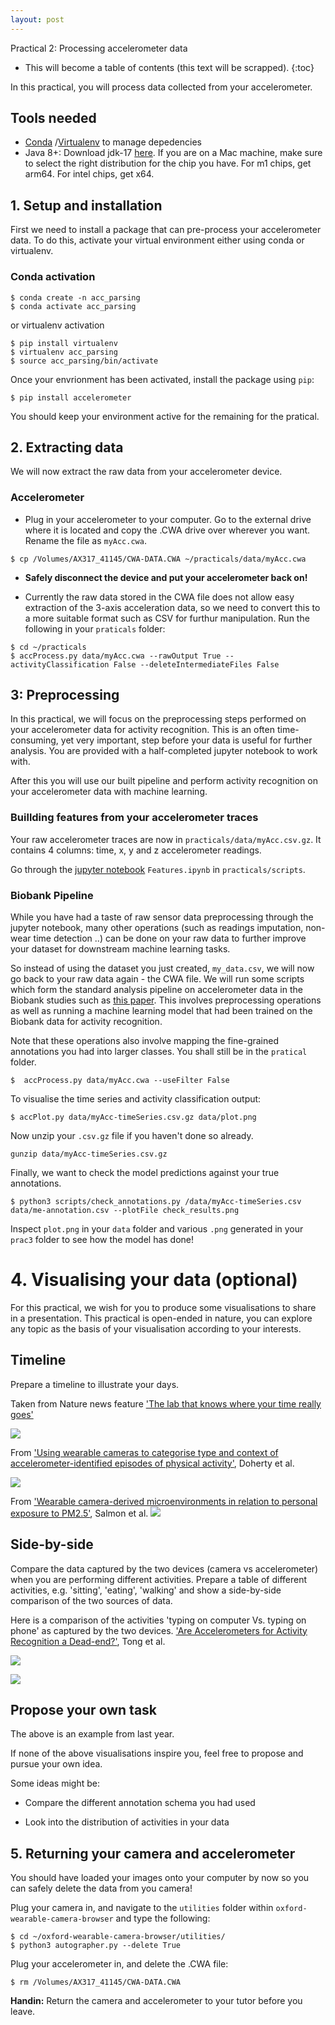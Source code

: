 ```yaml
---
layout: post
---
```



Practical 2: Processing accelerometer data

* This will become a table of contents (this text will be scrapped).
{:toc}


In this practical, you will process data collected from your accelerometer.

## Tools needed 
* [Conda](https://docs.conda.io/projects/conda/en/latest/user-guide/install/index.html) /[Virtualenv](https://docs.python-guide.org/dev/virtualenvs/) to manage depedencies
* Java 8+: Download jdk-17 [here](https://www.oracle.com/java/technologies/downloads/#jdk17-mac). If you are on a Mac machine,
make sure to select the right distribution for the chip you have. For m1 chips, get arm64. For intel chips, get x64. 

## 1. Setup and installation
First we need to install a package that can pre-process your accelerometer data. To do this, activate your virtual environment either using conda or virtualenv.


### Conda activation
```shell
$ conda create -n acc_parsing
$ conda activate acc_parsing
```

or virtualenv activation
```shell
$ pip install virtualenv
$ virtualenv acc_parsing
$ source acc_parsing/bin/activate
```

Once your envrionment has been activated, install the package using `pip`:
```shell
$ pip install accelerometer
```
You should keep your environment active for the remaining for the pratical.


## 2. Extracting data
We will now extract the raw data from your accelerometer device.

### Accelerometer
* Plug in your accelerometer to your computer. Go to the external drive where it is located and copy the .CWA drive 
over wherever you want. Rename the file as `myAcc.cwa`.

```
$ cp /Volumes/AX317_41145/CWA-DATA.CWA ~/practicals/data/myAcc.cwa
```

* **Safely disconnect the device and put your accelerometer back on!**

* Currently the raw data stored in the CWA file does not allow easy extraction of the 3-axis acceleration data, so we need to convert this to a more suitable format such as CSV for furthur manipulation. 
Run the following in your `praticals` folder:
```
$ cd ~/practicals
$ accProcess.py data/myAcc.cwa --rawOutput True --activityClassification False --deleteIntermediateFiles False
```


## 3: Preprocessing
In this practical, we will focus on the preprocessing steps performed on your accelerometer data for activity recognition. This is an often time-consuming, yet very important, step before your data is useful for further analysis. You are provided with a half-completed jupyter notebook to work with.

After this you will use our built pipeline and perform activity recognition on your accelerometer data with machine learning.


### Buillding features from your accelerometer traces
Your raw accelerometer traces are now in  `practicals/data/myAcc.csv.gz`. It contains 4 columns: time, x, y and z accelerometer readings.

Go through the [jupyter notebook](https://jupyterlab.readthedocs.io/en/stable/) `Features.ipynb` in `practicals/scripts`.



### Biobank Pipeline
While you have had a taste of raw sensor data preprocessing through the jupyter notebook, many other operations (such as readings imputation, non-wear time detection ..) can be done on your raw data to further improve your dataset for downstream machine learning tasks.

So instead of using the dataset you just created, `my_data.csv`, we will now go back to your raw data again - the CWA file. We will run some scripts which form the standard analysis pipeline on accelerometer data in the Biobank studies such as [this paper](https://www.nature.com/articles/s41467-018-07743-4). This involves preprocessing operations as well as running a machine learning model that had been trained on the Biobank data for activity recognition.

Note that these operations also involve mapping the fine-grained annotations you had into larger classes. You shall still be in the `pratical` folder.

```
$  accProcess.py data/myAcc.cwa --useFilter False
```

To visualise the time series and activity classification output:

```
$ accPlot.py data/myAcc-timeSeries.csv.gz data/plot.png
```




Now unzip your `.csv.gz` file if you haven't done so already.

```
gunzip data/myAcc-timeSeries.csv.gz
```

Finally, we want to check the model predictions against your true annotations.

```
$ python3 scripts/check_annotations.py /data/myAcc-timeSeries.csv data/me-annotation.csv --plotFile check_results.png
```

Inspect `plot.png` in your `data` folder and various `.png` generated in your `prac3` folder to see how the model has done!


# 4. Visualising your data (optional)
For this practical, we wish for you to produce some visualisations to share in a presentation. This practical is open-ended in nature, you can explore any topic as the basis of your visualisation according to your interests.

## Timeline
Prepare a timeline to illustrate your days.

Taken from Nature news feature ['The lab that knows where your time really goes'](https://www.nature.com/news/the-lab-that-knows-where-your-time-really-goes-1.18609)


![](./assets/figs/viz2_timelab.png#center)  


From ['Using wearable cameras to categorise type and context of accelerometer-identified episodes of physical activity'](https://ijbnpa.biomedcentral.com/articles/10.1186/1479-5868-10-22), Doherty et al.

![](./assets/figs/viz1_align.png)


From ['Wearable camera-derived microenvironments in relation to personal exposure to PM2.5'](https://www.sciencedirect.com/science/article/pii/S0160412018301478), Salmon et al.
![](./assets/figs/viz3_concepts.jpg)


## Side-by-side
Compare the data captured by the two devices (camera vs accelerometer) when you are performing different activities. Prepare a table of different activities, e.g. 'sitting', 'eating', 'walking' and show a side-by-side comparison of the two sources of data.

Here is a comparison of the activities 'typing on computer Vs. typing on phone' as captured by the two devices. ['Are Accelerometers for Activity Recognition a Dead-end?'](https://arxiv.org/pdf/2001.08111.pdf), Tong et al.

![](./assets/figs/activity_comparison.png)

![](./assets/figs/viz4.png)


## Propose your own task
The above is an example from last year.

If none of the above visualisations inspire you, feel free to propose and pursue your own idea.

 Some ideas might be:

 * Compare the different annotation schema you had used

 * Look into the distribution of activities in your data


## 5. Returning your camera and accelerometer
You should have loaded your images onto your computer by now so you can safely delete the data from you camera!

Plug your camera in, and navigate to the `utilities` folder within `oxford-wearable-camera-browser` and type the following:

```
$ cd ~/oxford-wearable-camera-browser/utilities/
$ python3 autographer.py --delete True
```

Plug your accelerometer in, and delete the .CWA file:

```
$ rm /Volumes/AX317_41145/CWA-DATA.CWA
```


**Handin:** Return the camera and accelerometer to your tutor before you leave.
